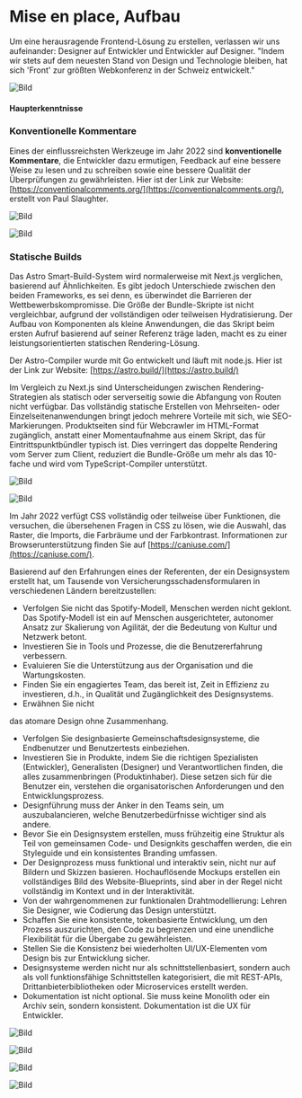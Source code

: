 # **Mise en place, Aufbau**

Um eine herausragende Frontend-Lösung zu erstellen, verlassen wir uns aufeinander: Designer auf Entwickler und Entwickler auf Designer. "Indem wir stets auf dem neuesten Stand von Design und Technologie bleiben, hat sich 'Front' zur größten Webkonferenz in der Schweiz entwickelt."

![Bild](https://images.prismic.io/syntia/039ad8c1-d03b-4df9-85a9-e34474c65dbe_img_20220826_115009.jpg?auto=compress,format)

#### **Haupterkenntnisse**

### **Konventionelle Kommentare**

Eines der einflussreichsten Werkzeuge im Jahr 2022 sind **konventionelle Kommentare**, die Entwickler dazu ermutigen, Feedback auf eine bessere Weise zu lesen und zu schreiben sowie eine bessere Qualität der Überprüfungen zu gewährleisten. Hier ist der Link zur Website: [https://conventionalcomments.org/](https://conventionalcomments.org/), erstellt von Paul Slaughter.

![Bild](https://images.prismic.io/syntia/4fc5860f-6a48-4ccf-8548-3d300b80a89e_img_20220826_103321.jpg?auto=compress,format)

![Bild](https://images.prismic.io/syntia/7811d84b-520c-4a64-bcce-ab42ca81fd47_img_20220826_144732.jpg?auto=compress,format)

### **Statische Builds**

Das Astro Smart-Build-System wird normalerweise mit Next.js verglichen, basierend auf Ähnlichkeiten. Es gibt jedoch Unterschiede zwischen den beiden Frameworks, es sei denn, es überwindet die Barrieren der Wettbewerbskompromisse. Die Größe der Bundle-Skripte ist nicht vergleichbar, aufgrund der vollständigen oder teilweisen Hydratisierung. Der Aufbau von Komponenten als kleine Anwendungen, die das Skript beim ersten Aufruf basierend auf seiner Referenz träge laden, macht es zu einer leistungsorientierten statischen Rendering-Lösung.

Der Astro-Compiler wurde mit Go entwickelt und läuft mit node.js. Hier ist der Link zur Website: [https://astro.build/](https://astro.build/)

Im Vergleich zu Next.js sind Unterscheidungen zwischen Rendering-Strategien als statisch oder serverseitig sowie die Abfangung von Routen nicht verfügbar. Das vollständig statische Erstellen von Mehrseiten- oder Einzelseitenanwendungen bringt jedoch mehrere Vorteile mit sich, wie SEO-Markierungen. Produktseiten sind für Webcrawler im HTML-Format zugänglich, anstatt einer Momentaufnahme aus einem Skript, das für Eintrittspunktbündler typisch ist. Dies verringert das doppelte Rendering vom Server zum Client, reduziert die Bundle-Größe um mehr als das 10-fache und wird vom TypeScript-Compiler unterstützt.

![Bild](https://images.prismic.io/syntia/bc2d8bd5-c7e7-486e-82a3-fdc160b9f1a4_img_20220826_110426.jpg?auto=compress,format)

![Bild](https://images.prismic.io/syntia/f6faeaed-9766-4541-adff-b75830e0c6e9_img_20220826_142822.jpg?auto=compress,format)

Im Jahr 2022 verfügt CSS vollständig oder teilweise über Funktionen, die versuchen, die übersehenen Fragen in CSS zu lösen, wie die Auswahl, das Raster, die Imports, die Farbräume und der Farbkontrast. Informationen zur Browserunterstützung finden Sie auf [https://caniuse.com/](https://caniuse.com/).

Basierend auf den Erfahrungen eines der Referenten, der ein Designsystem erstellt hat, um Tausende von Versicherungsschadensformularen in verschiedenen Ländern bereitzustellen:

- Verfolgen Sie nicht das Spotify-Modell, Menschen werden nicht geklont. Das Spotify-Modell ist ein auf Menschen ausgerichteter, autonomer Ansatz zur Skalierung von Agilität, der die Bedeutung von Kultur und Netzwerk betont.
- Investieren Sie in Tools und Prozesse, die die Benutzererfahrung verbessern.
- Evaluieren Sie die Unterstützung aus der Organisation und die Wartungskosten.
- Finden Sie ein engagiertes Team, das bereit ist, Zeit in Effizienz zu investieren, d.h., in Qualität und Zugänglichkeit des Designsystems.
- Erwähnen Sie nicht

 das atomare Design ohne Zusammenhang.
- Verfolgen Sie designbasierte Gemeinschaftsdesignsysteme, die Endbenutzer und Benutzertests einbeziehen.
- Investieren Sie in Produkte, indem Sie die richtigen Spezialisten (Entwickler), Generalisten (Designer) und Verantwortlichen finden, die alles zusammenbringen (Produktinhaber). Diese setzen sich für die Benutzer ein, verstehen die organisatorischen Anforderungen und den Entwicklungsprozess.
- Designführung muss der Anker in den Teams sein, um auszubalancieren, welche Benutzerbedürfnisse wichtiger sind als andere.
- Bevor Sie ein Designsystem erstellen, muss frühzeitig eine Struktur als Teil von gemeinsamen Code- und Designkits geschaffen werden, die ein Styleguide und ein konsistentes Branding umfassen.
- Der Designprozess muss funktional und interaktiv sein, nicht nur auf Bildern und Skizzen basieren. Hochauflösende Mockups erstellen ein vollständiges Bild des Website-Blueprints, sind aber in der Regel nicht vollständig im Kontext und in der Interaktivität.
- Von der wahrgenommenen zur funktionalen Drahtmodellierung: Lehren Sie Designer, wie Codierung das Design unterstützt.
- Schaffen Sie eine konsistente, tokenbasierte Entwicklung, um den Prozess auszurichten, den Code zu begrenzen und eine unendliche Flexibilität für die Übergabe zu gewährleisten.
- Stellen Sie die Konsistenz bei wiederholten UI/UX-Elementen vom Design bis zur Entwicklung sicher.
- Designsysteme werden nicht nur als schnittstellenbasiert, sondern auch als voll funktionsfähige Schnittstellen kategorisiert, die mit REST-APIs, Drittanbieterbibliotheken oder Microservices erstellt werden.
- Dokumentation ist nicht optional. Sie muss keine Monolith oder ein Archiv sein, sondern konsistent. Dokumentation ist die UX für Entwickler.

![Bild](https://images.prismic.io/syntia/8aae1f38-4cc5-410a-896e-c14fc5ca1696_img_20220826_140703.jpg?auto=compress,format)

![Bild](https://images.prismic.io/syntia/33ddbcbb-f96e-404a-87c9-10b8e28f5a77_img_20220826_140527.jpg?auto=compress,format)

![Bild](https://images.prismic.io/syntia/aafe5fd8-3991-4e60-9800-4bb3d151586f_img_20220826_141538.jpg?auto=compress,format)

![Bild](https://images.prismic.io/syntia/363ef9ab-e135-4ab7-ab7c-632fdca71c46_img_20220826_153105.jpg?auto=compress,format)